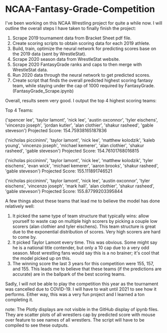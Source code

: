 # NCAA-Fantasy-Grade-Competition

I've been working on this NCAA Wrestling project for quite a while now. I will outline the overall steps I have taken to finally finish the project:

1. Scrape 2019 tournament data from Bracket Sheet pdf file.
2. Create scoring scripts to obtain scoring data for each 2019 athlete.
3. Build, train, optimize the neural network for predicting scores base on the 2019 data (sent by WrestleStat).
4. Scrape 2020 season data from WrestleStat website.
5. Scrape 2020 FantasyGrade ranks and caps to then merge with WrestleStat data.
6. Run 2020 data through the neural network to get predicted scores.
7. Create script that finds the overall predicted highest scoring fantasy team, while staying under the cap of 1000 required by FantasyGrade. (FantasyGrade_Scrape.ipynb)

Overall, results seem very good. I output the top 4 highest scoring teams:

Top 4 Teams:

('spencer lee', 'taylor lamont', 'nick lee', 'austin oxconnor', 'tyler eischens', 'vincenzo joseph', 'jordan kutler', 'alan clothier', 'shakur rasheed', 'gable steveson')
Projected Score: 154.75938165187836

('nicholas piccininni', 'taylor lamont', 'nick lee', 'matthew kolodzik', 'kaleb young', 'vincenzo joseph', 'michael kemerer', 'alan clothier', 'shakur rasheed', 'gable steveson')
Projected Score: 154.76101768016815

('nicholas piccininni', 'taylor lamont', 'nick lee', 'matthew kolodzik', 'tyler eischens', 'evan wick', 'michael kemerer', 'aaron brooks', 'shakur rasheed', 'gable steveson')
Projected Score: 155.111891746521

('nicholas piccininni', 'taylor lamont', 'nick lee', 'austin oxconnor', 'tyler eischens', 'vincenzo joseph', 'mark hall', 'alan clothier', 'shakur rasheed', 'gable steveson')
Projected Score: 155.87799203395844

A few things about these teams that lead me to believe the model has done relatively well:
1. It picked the same type of team structure that typically wins: allow yourself to waste cap on multiple high scorers by picking a couple low scorers (alan clothier and tyler eischens). This team structure is great due to the exponential distribution of scores. Very high scorers are hard to come by.
2. It picked Taylor Lamont every time. This was obvious. Some might say he is a national title contender, but only a 10 cap due to a very odd season. Most wrestling fans would say this is a no brainer; it's cool that the model picked up on this.
3. The winning score the last 3 years for this competition were 155, 157, and 155. This leads me to believe that these teams (if the predictions are accurate) are in the ballpark of the best scoring teams.

Sadly, I will not be able to play the competition this year as the tournament was cancelled due to COVID-19. I will have to wait until 2021 to see how it performs. Either way, this was a very fun project and I learned a ton completing it.

note: The Plotly displays are not visible in the GitHub display of ipynb files. They are scatter plots of all wrestlers cap by predicted score with mouse over feature to see names of all wrestlers. The script will have to be compiled to see these outputs.
